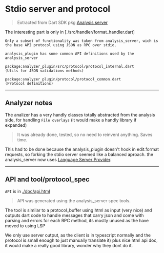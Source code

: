 # Stdio server and protocol 
> Extracted from Dart SDK pkg [Analysis server](https://github.com/dart-lang/sdk/tree/main/pkg/analysis_server/)

The interesting part is only in [./src/handler/format_handler.dart]

    Only a subset of functionality was taken from analysis_server, wich is the base API protocol using JSON as RPC over stdio.

    analysis_plugin has some common API definitions used by the analysis_server

    package:analyzer_plugin/src/protocol/protocol_internal.dart 
    (Utils for JSON validations methods)

    package:analyzer_plugin/protocol/protocol_common.dart 
    (Protocol definitions)
***
## Analyzer notes

The analizer has a very handly classes totally abstracted from the analysis side, for handling `File overlays` (it would make a handly library if expanded)

>It was already done, tested, so no need to reinvent anything. Saves time.

This had to be done because the analysis_plugin doesn't hook in edit.format requests, so forking the stdio server seemed like a balanced aproach.
the analysis_server now uses [Language Server Provider](https://microsoft.github.io/language-server-protocol/).
***
## API and tool/protocol_spec

`API` is in [./doc/api.html](https://htmlpreview.github.io/?https://github.com/xnfo-dart/formatter_server/blob/master/doc/api.html)

>API was generated using the analysis_server spec tools.

The tool is similar to a protocol_buffer using html as input (very nice) and outputs dart code to handle messages that carry json and come with parsing and errors for each RPC method, its mostly unused as the have moved to using LSP

We only use server output, as the client is in typescript normally and the protocol is small enough to just manually translate it) plus nice html api doc, it would make a really good library, wonder why they dont do it.
